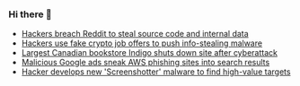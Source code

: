 ### Hi there 👋

<!--START_SECTION:feed-->
* [Hackers breach Reddit to steal source code and internal data](https://www.bleepingcomputer.com/news/security/hackers-breach-reddit-to-steal-source-code-and-internal-data/)
* [Hackers use fake crypto job offers to push info-stealing malware](https://www.bleepingcomputer.com/news/security/hackers-use-fake-crypto-job-offers-to-push-info-stealing-malware/)
* [Largest Canadian bookstore Indigo shuts down site after cyberattack](https://www.bleepingcomputer.com/news/security/largest-canadian-bookstore-indigo-shuts-down-site-after-cyberattack/)
* [Malicious Google ads sneak AWS phishing sites into search results](https://www.bleepingcomputer.com/news/security/malicious-google-ads-sneak-aws-phishing-sites-into-search-results/)
* [Hacker develops new 'Screenshotter' malware to find high-value targets](https://www.bleepingcomputer.com/news/security/hacker-develops-new-screenshotter-malware-to-find-high-value-targets/)
<!--END_SECTION:feed-->

<!--
**frankenk/frankenk** is a ✨ _special_ ✨ repository because its `README.md` (this file) appears on your GitHub profile.

Here are some ideas to get you started:

- 🔭 I’m currently working on ...
- 🌱 I’m currently learning ...
- 👯 I’m looking to collaborate on ...
- 🤔 I’m looking for help with ...
- 💬 Ask me about ...
- 📫 How to reach me: ...
- 😄 Pronouns: ...
- ⚡ Fun fact: ...
-->



